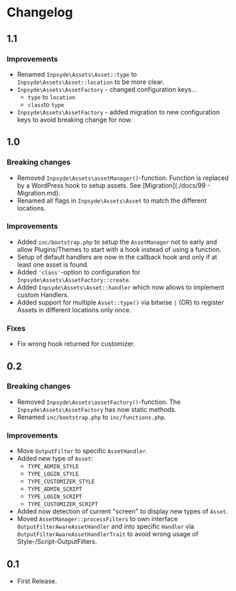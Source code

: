 # Changelog

## 1.1

### Improvements
- Renamed `Inpsyde\Assets\Asset::type` to `Inpsyde\Assets\Asset::location` to be more clear.
- `Inpsyde\Assets\AssetFactory` - changed configuration keys...
    - `type` to `location`
    - `class`to `type`
- `Inpsyde\Assets\AssetFactory` - added migration to new configuration keys to avoid breaking change for now.

## 1.0
### Breaking changes
- Removed `Inpsyde\Assets\assetManager()`-function. Function is replaced by a WordPress hook to setup assets. See [Migration](./docs/99 - Migration.md).
- Renamed all flags in `Inpsyde\Assets\Asset` to match the different locations.

### Improvements
- Added `inc/bootstrap.php` to setup the `AssetManager` not to early and allow Plugins/Themes to start with a hook instead of using a function.
- Setup of default handlers are now in the callback hook and only if at least one asset is found.
- Added `'class'`-option to configuration for `Inpsyde\Assets\AssetFactory::create`.
- Added `Inpsyde\Assets\Asset::handler` which now allows to implement custom Handlers.
- Added support for multiple `Asset::type()` via bitwise `|` (OR) to register Assets in different locations only once.
 
### Fixes
- Fix wrong hook returned for customizer.

## 0.2
### Breaking changes
- Removed `Inpsyde\Assets\assetFactory()`-function. The `Inpsyde\Assets\AssetFactory` has now static methods.
- Renamed `inc/bootstrap.php` to `inc/functions.php`.

### Improvements
- Move `OutputFilter` to specific `AssetHandler`.
- Added new type of `Asset`:
    - `TYPE_ADMIN_STYLE`
    - `TYPE_LOGIN_STYLE`
    - `TYPE_CUSTOMIZER_STYLE`
    - `TYPE_ADMIN_SCRIPT`
    - `TYPE_LOGIN_SCRIPT`
    - `TYPE_CUSTOMIZER_SCRIPT`
- Added now detection of current "screen" to display new types of `Asset`.
- Moved `AssetManager::processFilters` to own interface `OutputFilterAwareAssetHandler` and into specific `Handler` via `OutputFilterAwareAssetHandlerTrait` to avoid wrong usage of Style-/Script-OutputFilters. 

## 0.1
- First Release.
